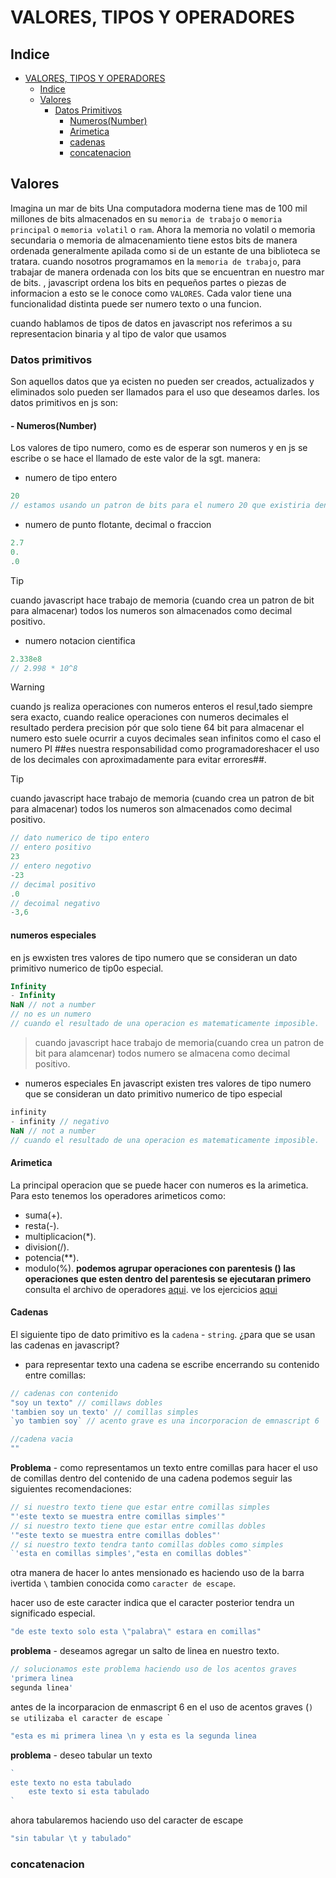 # VALORES, TIPOS Y OPERADORES
## Indice
- [VALORES, TIPOS Y OPERADORES](#valores-tipos-y-operadores)
  - [Indice](#indice)
  - [Valores](#valores)
    - [Datos Primitivos](#datos-primitivos)
      - [Numeros(Number)](#numerosnumber)
      - [Arimetica](#arimetica)
      - [cadenas](#cadenas)
      - [concatenacion](#concatenacion)
## Valores
Imagina un mar de bits
Una computadora moderna tiene mas de 100 mil millones de bits almacenados en su `memoria de trabajo` o `memoria principal` o `memoria volatil` o `ram`.
Ahora la memoria no volatil o memoria secundaria o memoria de almacenamiento tiene estos bits de manera ordenada generalmente apilada como si de un estante de una biblioteca se tratara.
cuando nosotros programamos en la `memoria de trabajo`, para trabajar de manera ordenada con los bits que se encuentran en nuestro mar de bits. , javascript ordena los bits en pequeños partes o piezas de informacion a esto se le conoce como `VALORES`. 
Cada valor tiene una funcionalidad distinta puede ser numero texto o una funcion.

cuando hablamos de tipos de datos en javascript nos referimos a su representacion binaria y al tipo de valor que usamos

### Datos primitivos
Son aquellos datos que ya ecisten no pueden ser creados, actualizados y eliminados solo pueden ser llamados para el uso que deseamos darles.
los datos primitivos en js son:
#### - Numeros(Number)
Los valores de tipo numero, como es de esperar son numeros y en js se escribe o se hace el llamado de este valor de la sgt. manera:
- numero de tipo entero 
```js
20
// estamos usando un patron de bits para el numero 20 que existiria dentro de la memoria de trabajo 
```
- numero de punto flotante, decimal o fraccion
```js
2.7 
0.
.0
```
> [!TIP]
> cuando javascript hace trabajo de memoria (cuando crea un patron de bit para almacenar) todos los numeros son almacenados como decimal positivo.
- numero notacion cientifica
```js
2.338e8
// 2.998 * 10^8
```
>[!WARNING]
>cuando js realiza operaciones con numeros enteros el resul,tado siempre sera exacto, cuando realice operaciones con numeros decimales el resultado perdera precision pór que solo tiene 64 bit para almacenar el numero esto suele ocurrir a cuyos decimales sean infinitos como el caso el numero PI ##es nuestra responsabilidad como programadoreshacer el uso de los decimales con aproximadamente para evitar errores##.

> [!TIP]
> cuando javascript hace trabajo de memoria (cuando crea un patron de bit para almacenar) todos los numeros son almacenados como decimal positivo.
```js
// dato numerico de tipo entero
// entero positivo 
23
// entero negotivo
-23
// decimal positivo
.0
// decoimal negativo
-3,6
```
#### numeros especiales
en js ewxisten tres valores de tipo numero que se consideran un dato primitivo numerico de tip0o especial.

``` js
Infinity
- Infinity
NaN // not a number
// no es un numero
// cuando el resultado de una operacion es matematicamente imposible.
```
>cuando javascript hace trabajo de memoria(cuando crea un patron de bit para alamcenar) todos numero se almacena como decimal positivo.
- numeros especiales 
En javascript existen tres valores de tipo numero que se consideran un dato primitivo numerico de tipo especial
```js
infinity
- infinity // negativo
NaN // not a number
// cuando el resultado de una operacion es matematicamente imposible.
```
#### Arimetica
La principal operacion que se puede hacer con numeros es la arimetica.
Para esto tenemos los operadores arimeticos como:
- suma(+).
- resta(-).
- multiplicacion(*).
- division(/).
- potencia(**).
- modulo(%).
**podemos agrupar operaciones con parentesis () las operaciones que esten dentro del parentesis se ejecutaran primero**
consulta el archivo de operadores [aqui](./operadores.js). ve los ejercicios [aqui](./ejercicios.js)
#### Cadenas
El siguiente tipo de dato primitivo es la `cadena` - `string`.
¿para que se usan las cadenas en javascript?
- para representar texto 
una cadena se escribe encerrando su contenido entre comillas:
```js
// cadenas con contenido
"soy un texto" // comillaws dobles
'tambien soy un texto' // comillas simples
`yo tambien soy` // acento grave es una incorporacion de emnascript 6 

//cadena vacia
""
```
**Problema** - como representamos un texto entre comillas 
para hacer el uso de comillas dentro del contenido de una cadena podemos seguir las siguientes recomendaciones:
```js
// si nuestro texto tiene que estar entre comillas simples
"'este texto se muestra entre comillas simples'"
// si nuestro texto tiene que estar entre comillas dobles
'"este texto se muestra entre comillas dobles"'
// si nuestro texto tendra tanto comillas dobles como simples
`'esta en comillas simples',"esta en comillas dobles"`
```
otra manera de hacer lo antes mensionado es haciendo uso de la barra ivertida `\` tambien conocida como `caracter de escape`.

hacer uso de este caracter indica que el caracter posterior tendra un significado especial.
```js
"de este texto solo esta \"palabra\" estara en comillas"
```
**problema** - deseamos agregar un salto de linea en nuestro texto.
```js
// solucionamos este problema haciendo uso de los acentos graves
'primera linea 
segunda linea'
```
antes de la incorparacion de enmascript 6 en el uso de acentos graves (`) se utilizaba el caracter de escape `\`
```js
"esta es mi primera linea \n y esta es la segunda linea 
```
**problema** - deseo tabular un texto
```js
`
este texto no esta tabulado
    este texto si esta tabulado
`
```
ahora tabularemos haciendo uso del caracter de escape
```js
"sin tabular \t y tabulado"
```
### concatenacion